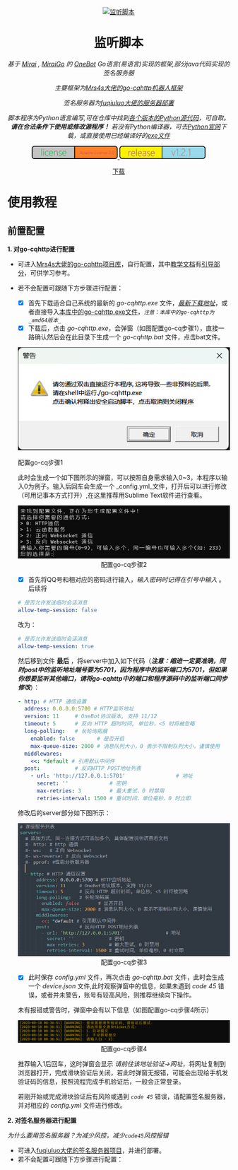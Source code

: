 <p align="center">
  <a href="https://github.com/certainstar/little-Python-software/tree/%E7%89%88%E6%9C%AC%E6%9B%B4%E6%96%B0/%E7%9B%91%E5%90%AC%E8%84%9A%E6%9C%AC%E5%8F%AF%E6%89%A7%E8%A1%8C%E6%96%87%E4%BB%B6(.exe)">
    <img src="img/2.ico" width="200" height="200" alt="监听脚本">
  </a>
</p>

<div align="center">

# 监听脚本

_基于 [Mirai](https://github.com/mamoe/mirai) , [MiraiGo](https://github.com/Mrs4s/MiraiGo) 的 [OneBot](https://github.com/howmanybots/onebot/blob/master/README.md) Go语言(易语言)实现的框架,部分java代码实现的签名服务器_

_主要框架为[Mrs4s大佬的go-cqhttp机器人框架](https://github.com/Mrs4s/go-cqhttp/)_

_签名服务器为[fuqiuluo大佬的服务器部署](https://github.com/fuqiuluo/unidbg-fetch-qsign)_

_脚本程序为Python语言编写,可在仓库中找到[各个版本的Python源代码](https://github.com/certainstar/little-Python-software/tree/%E7%89%88%E6%9C%AC%E6%9B%B4%E6%96%B0/%E7%9B%91%E5%90%AC%E8%84%9A%E6%9C%ACpython%E6%BA%90%E7%A0%81)，可自取。__请在合法条件下使用或修改源程序！__ 若没有Python编译器，可去[Python官网](https://github.com/search?q=Python&type=repositories)下载，或直接使用已经编译好的[exe文件](https://github.com/certainstar/little-Python-software/tree/%E7%89%88%E6%9C%AC%E6%9B%B4%E6%96%B0/%E7%9B%91%E5%90%AC%E8%84%9A%E6%9C%AC%E5%8F%AF%E6%89%A7%E8%A1%8C%E6%96%87%E4%BB%B6(.exe))_

</div>

<p align="center">
  <a href="https://www.apache.org/licenses/LICENSE-2.0">
    <img src="img/license.jpg" width="195" height="30" alt="license:Apache License 2.0">
  </a>
  <a href="https://github.com/certainstar/little-Python-software/releases/tag/v1.2.1">
    <img src="img/release.jpg" width="195" height="30" alt="release:v1.2.1">
  </a>
</p>

<p align="center">
  <a href="https://github.com/certainstar/little-Python-software/releases/tag/v1.2.1">下载</a>
</p>

# 使用教程

## 前置配置

**1. 对go-cqhttp进行配置**
  - 可进入[Mrs4s大佬的go-cqhttp项目库](https://github.com/Mrs4s/go-cqhttp/)，自行配置，其中[教学文档](https://docs.go-cqhttp.org)有[引导部分](https://docs.go-cqhttp.org/guide/#go-cqhttp)，可供学习参考。
  - 若不会配置可跟随下方步骤进行配置：
      - [x] 首先下载适合自己系统的最新的 _go-cqhttp.exe_ 文件，_[最新下载地址](https://github.com/Mrs4s/go-cqhttp/releases)_，或者直接导入[本库中的go-cqhttp.exe文件](https://github.com/certainstar/little-Python-software/blob/%E7%89%88%E6%9C%AC%E6%9B%B4%E6%96%B0/go-cqhttp/go-cqhttp.exe)，_`注意：本库中的go-cqhttp为_amd64版本_`_
      - [x] 下载后，点击 _go-cqhttp.exe_，会弹窗（如图配置go-cq步骤1），直接一路确认然后会在此目录下生成一个 _go-cqhttp.bat_ 文件，点击bat文件。
      <p align="center">
        <img src="img/配置go-cq步骤1.jpg" alt="配置go-cq步骤1">
        <p></p>
        <span>配置go-cq步骤1</span>
      </p>
      
      此时会生成一个如下图所示的弹窗，可以按照自身需求输入0~3，本程序以输入0为例子。输入后回车会生成一个 _config.yml_文件，打开后可以进行修改（可用记事本方式打开）,在这里推荐用Sublime Text软件进行查看。
      
      <p align="center">
        <img src="img/配置go-cq步骤2.jpg" alt="配置go-cq步骤2">
        <span>配置go-cq步骤2<span>
      </p>
    
      - [x] 首先将QQ号和相对应的密码进行输入，_输入密码时记得在引号中输入_ 。后续将
    ```yaml
    # 是否允许发送临时会话消息
    allow-temp-session: false
    ```
    改为：
    ```yaml
    # 是否允许发送临时会话消息
    allow-temp-session: true 
    ```
      然后移到文件 __最后__ ，将server中加入如下代码（___注意：缩进一定要准确，同时post中的监听地址端号要为5701，因为程序中的监听端口为5701，但如果你想要监听其他端口，请将go-cqhttp中的端口和程序源码中的监听端口同步修改___）：
    ```yaml
    - http: # HTTP 通信设置
      address: 0.0.0.0:5700 # HTTP监听地址
      version: 11     # OneBot协议版本, 支持 11/12
      timeout: 5      # 反向 HTTP 超时时间, 单位秒，<5 时将被忽略
      long-polling:   # 长轮询拓展
        enabled: false       # 是否开启
        max-queue-size: 2000 # 消息队列大小，0 表示不限制队列大小，谨慎使用
      middlewares:
        <<: *default # 引用默认中间件
      post:           # 反向HTTP POST地址列表
        - url: 'http://127.0.0.1:5701'                # 地址
          secret: ''             # 密钥
          max-retries: 3         # 最大重试，0 时禁用
          retries-interval: 1500 # 重试时间，单位毫秒，0 时立即
    ```
      修改后的server部分如下图所示：
      <p align="center">
        <img src="img/配置go-cq步骤3.jpg" alt="配置go-cq步骤3">
        <span>配置go-cq步骤3</span>
      </p>

      - [x] 此时保存 _config.yml_ 文件，再次点击 _go-cqhttp.bat_ 文件，此时会生成一个 _device.json_ 文件,此时观察弹窗中的信息，如果未遇到 _code 45_ 错误，或者并未警告，账号有较高风险，则推荐继续向下操作。

      未有报错或警告时，弹窗中会有以下信息（如图配置go-cq步骤4所示）
      <p align="center">
        <img src="img/配置go-cq步骤4.jpg" alt="配置go-cq步骤4">
        <span>配置go-cq步骤4</span>
      </p>

      推荐输入1后回车，这时弹窗会显示 _请前往该地址验证->网址_，将网址复制到浏览器打开，完成滑块验证后关闭，若此时弹窗无报错，可能会出现给手机发验证码的信息，按照流程完成手机验证后，一般会正常登录。

      若刚开始或完成滑块验证后有风险或遇到 _`code 45`_ 错误，请配置签名服务器，并对相应的 _config.yml_ 文件进行修改。

**2. 对签名服务器进行配置**

_为什么要用签名服务器？为减少风控，减少`code45`风控报错_
  
  - 可进入[fuqiuluo大佬的签名服务器项目](https://github.com/fuqiuluo/unidbg-fetch-qsign)，并进行部署。
  - 若不会配置可跟随下方步骤进行配置：
